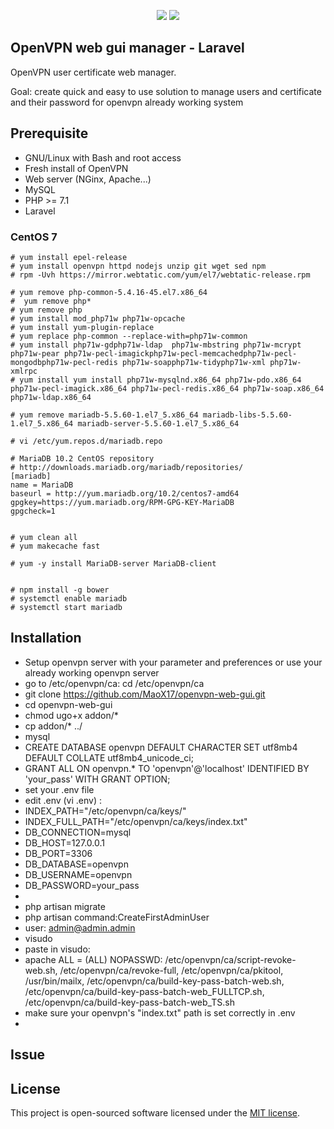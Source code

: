 <p align="center">
<img src="https://laravel.com/assets/img/components/logo-laravel.svg">
<img src="https://docs.openvpn.net/wp-content/uploads/ovpntech_logo-s.png">

</p>

## OpenVPN web gui manager - Laravel

OpenVPN user certificate web manager.

Goal: create quick and easy to use solution to manage users and certificate and their password for openvpn already working system

## Prerequisite

* GNU/Linux with Bash and root access
* Fresh install of OpenVPN
* Web server (NGinx, Apache...)
* MySQL
* PHP >= 7.1
* Laravel

### CentOS 7
````
# yum install epel-release
# yum install openvpn httpd nodejs unzip git wget sed npm
# rpm -Uvh https://mirror.webtatic.com/yum/el7/webtatic-release.rpm

# yum remove php-common-5.4.16-45.el7.x86_64
#  yum remove php*
# yum remove php
# yum install mod_php71w php71w-opcache
# yum install yum-plugin-replace
# yum replace php-common --replace-with=php71w-common
# yum install php71w-gdphp71w-ldap  php71w-mbstring php71w-mcrypt php71w-pear php71w-pecl-imagickphp71w-pecl-memcachedphp71w-pecl-mongodbphp71w-pecl-redis php71w-soapphp71w-tidyphp71w-xml php71w-xmlrpc
# yum install yum install php71w-mysqlnd.x86_64 php71w-pdo.x86_64 php71w-pecl-imagick.x86_64 php71w-pecl-redis.x86_64 php71w-soap.x86_64 php71w-ldap.x86_64

# yum remove mariadb-5.5.60-1.el7_5.x86_64 mariadb-libs-5.5.60-1.el7_5.x86_64 mariadb-server-5.5.60-1.el7_5.x86_64
  
# vi /etc/yum.repos.d/mariadb.repo

# MariaDB 10.2 CentOS repository
# http://downloads.mariadb.org/mariadb/repositories/
[mariadb]
name = MariaDB
baseurl = http://yum.mariadb.org/10.2/centos7-amd64
gpgkey=https://yum.mariadb.org/RPM-GPG-KEY-MariaDB
gpgcheck=1


# yum clean all
# yum makecache fast

# yum -y install MariaDB-server MariaDB-client


# npm install -g bower
# systemctl enable mariadb
# systemctl start mariadb
````


## Installation

* Setup openvpn server with your parameter and preferences or use your already working openvpn server
* go to /etc/openvpn/ca: cd /etc/openvpn/ca
* git clone https://github.com/MaoX17/openvpn-web-gui.git
* cd openvpn-web-gui
* chmod ugo+x addon/*
* cp addon/* ../
* mysql
* CREATE DATABASE openvpn DEFAULT CHARACTER SET utf8mb4 DEFAULT COLLATE utf8mb4_unicode_ci;
* GRANT ALL ON openvpn.* TO 'openvpn'@'localhost'  IDENTIFIED BY 'your_pass' WITH GRANT OPTION;
* set your .env file
* edit .env  (vi .env) :
* INDEX_PATH="/etc/openvpn/ca/keys/"
* INDEX_FULL_PATH="/etc/openvpn/ca/keys/index.txt"
* DB_CONNECTION=mysql
* DB_HOST=127.0.0.1
* DB_PORT=3306
* DB_DATABASE=openvpn
* DB_USERNAME=openvpn
* DB_PASSWORD=your_pass
* 
* php artisan migrate
* php artisan command:CreateFirstAdminUser
* user: admin@admin.admin
* visudo
* paste in visudo:
* apache ALL = (ALL) NOPASSWD: /etc/openvpn/ca/script-revoke-web.sh, /etc/openvpn/ca/revoke-full, /etc/openvpn/ca/pkitool, /usr/bin/mailx, /etc/openvpn/ca/build-key-pass-batch-web.sh, /etc/openvpn/ca/build-key-pass-batch-web_FULLTCP.sh, /etc/openvpn/ca/build-key-pass-batch-web_TS.sh
* make sure your openvpn's "index.txt" path is set correctly in .env
* 

## Issue






## License

This project is open-sourced software licensed under the [MIT license](https://opensource.org/licenses/MIT).
